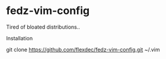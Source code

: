 fedz-vim-config
===============

Tired of bloated distributions..

Installation

git clone https://github.com/flexdec/fedz-vim-config.git ~/.vim
